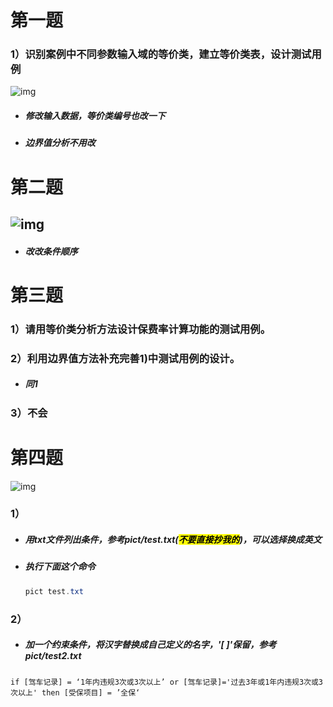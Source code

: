 # 第一题

### 1）识别案例中不同参数输入域的等价类，建立等价类表，设计测试用例

![img](https://p.ananas.chaoxing.com/star3/origin/210ba03f1d30544d01adad68a530f1d1.png)

- ##### 修改输入数据，等价类编号也改一下

- ##### 边界值分析不用改

# 第二题

## ![img](https://p.ananas.chaoxing.com/star3/origin/25f33791aa034fa067dfd658bd5601e0.png)

- ##### 改改条件顺序

# 第三题

### 1）请用等价类分析方法设计保费率计算功能的测试用例。

### 2）利用边界值方法补充完善1)中测试用例的设计。

- ##### 同1

### 3）不会

# 第四题

![img](https://p.ananas.chaoxing.com/star3/origin/2636ed25a8564ab4738725fa149294bf.png)

### 1）

- ##### 用txt文件列出条件，参考pict/test.txt(<mark>不要直接抄我的</mark>)，可以选择换成英文

- ##### 执行下面这个命令

  ~~~powershell
  pict test.txt
  ~~~

  

### 2）

- ##### 加一个约束条件，将汉字替换成自己定义的名字，'[ ]'保留，参考pict/test2.txt

~~~
if [驾车记录] = ‘1年内违规3次或3次以上’ or [驾车记录]='过去3年或1年内违规3次或3次以上' then [受保项目] = ’全保‘
~~~

